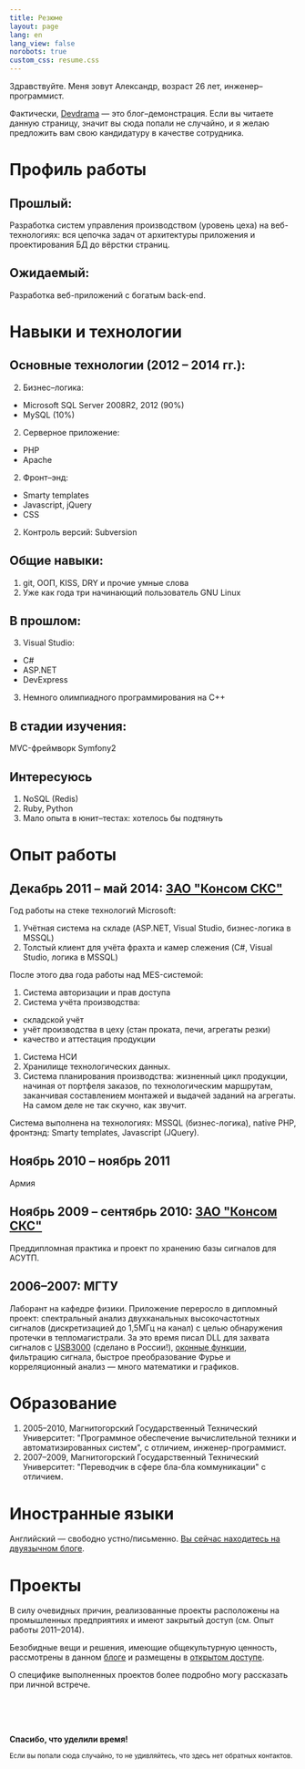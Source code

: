 ```yaml
---
title: Резюме
layout: page
lang: en
lang_view: false
norobots: true
custom_css: resume.css
---
```


Здравствуйте. Меня зовут Александр, возраст 26 лет, инженер&ndash;программист.

Фактически, [Devdrama][drama] &mdash; это блог&ndash;демонстрация. Если вы читаете данную страницу, значит вы сюда попали не случайно, и я желаю предложить вам свою кандидатуру в качестве сотрудника.


Профиль работы
=====================

Прошлый:
---------------------

Разработка систем управления производством (уровень цеха) на веб-технологиях: вся цепочка задач от архитектуры приложения и проектирования БД до вёрстки страниц.

Ожидаемый:
---------------------

Разработка веб-приложений с богатым back-end.


Навыки и технологии
=====================

Основные технологии (2012 &ndash; 2014 гг.):
--------------------------------------------

2. Бизнес&ndash;логика:
  * Microsoft SQL Server 2008R2, 2012 (90%)
  * MySQL (10%)
2. Серверное приложение:
  * PHP
  * Apache
2. Фронт&ndash;энд:
  * Smarty templates
  * Javascript, jQuery
  * CSS
2. Контроль версий: Subversion

Общие навыки:
---------------------
1. git, ООП, KISS, DRY и прочие умные слова
1. Уже как года три начинающий пользователь GNU Linux

В прошлом:
---------------------

3. Visual Studio:
  * C#
  * ASP.NET
  * DevExpress
3. Немного олимпиадного программирования на C++

В стадии изучения:
---------------------

MVC-фреймворк Symfony2

Интересуюсь
---------------------

1. NoSQL (Redis)
1. Ruby, Python
1. Мало опыта в юнит&ndash;тестах: хотелось бы подтянуть


Опыт работы
=====================

Декабрь 2011 &ndash; май 2014: [ЗАО "Консом СКС"][konsom]
---------------------

Год работы на стеке технологий Microsoft:

1. Учётная система на складе (ASP.NET, Visual Studio, бизнес-логика в MSSQL)
1. Толстый клиент для учёта фрахта и камер слежения (C#, Visual Studio, логика в MSSQL)

После этого два года работы над MES-системой:

1. Система авторизации и прав доступа
1. Система учёта производства:
  * складской учёт
  * учёт производства в цеху (стан проката, печи, агрегаты резки)
  * качество и аттестация продукции
1. Система НСИ
1. Хранилище технологических данных.
1. Система планирования производства: жизненный цикл продукции, начиная от портфеля заказов, по технологическим маршрутам, заканчивая составлением монтажей и выдачей заданий на агрегаты. На самом деле не так скучно, как звучит.

Система выполнена на технологиях: MSSQL (бизнес-логика), native PHP, фронтэнд: Smarty templates, Javascript (JQuery).

Ноябрь 2010 &ndash; ноябрь 2011
---------------------
Армия

Ноябрь 2009 &ndash; сентябрь 2010: [ЗАО "Консом СКС"][konsom]
---------------------
Преддипломная практика и проект по хранению базы сигналов для АСУТП.

2006&ndash;2007: МГТУ
---------------------
Лаборант на кафедре физики. Приложение переросло в дипломный проект: спектральный анализ двухканальных высокочастотных сигналов (дискретизацией до 1,5МГц на канал) с целью обнаружения протечки в тепломагистрали. За это время писал DLL для захвата сигналов с [USB3000][usb3000] (сделано в России!), [оконные функции][окно], фильтрацию сигнала, быстрое преобразование Фурье и корреляционный анализ &mdash; много математики и графиков.


Образование
=====================

1. 2005&ndash;2010, Магнитогорский Государственный Технический Университет: "Программное обеспечение вычислительной техники и автоматизированных систем", с отличием, инженер-программист.
1. 2007&ndash;2009, Магнитогорский Государственный Технический Университет: "Переводчик в сфере бла-бла коммуникации" с отличием.


Иностранные языки
=====================

Английский — свободно устно/письменно. [Вы сейчас находитесь на двуязычном блоге][drama].


Проекты
=====================

В силу очевидных причин, реализованные проекты расположены на промышленных предприятиях и имеют закрытый доступ (см. Опыт работы 2011&ndash;2014).

Безобидные вещи и решения, имеющие общекультурную ценность, рассмотрены в данном [блоге][drama] и размещены в [открытом доступе][atru].

О специфике выполненных проектов более подробно могу рассказать при личной встрече.


<br><br><br>

**Спасибо, что уделили время!**

<sub>Если вы попали сюда случайно, то не удивляйтесь, что здесь нет обратных контактов.</sub>

[drama]: /
[usb3000]: http://www.r-technology.ru/products/automation/adc/usb3000.php
[окно]: http://dspsystem.narod.ru/add/win/win.html
[konsom]: http://konsom.ru
[atru]: https://github.com/atru